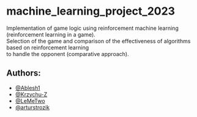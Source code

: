 # machine_learning_project_2023
Implementation of game logic using reinforcement machine learning (reinforcement learning in a game).   
Selection of the game and comparison of the effectiveness of algorithms based on reinforcement learning   
to handle the opponent (comparative approach).

## Authors:
- [@Ablesh1](https://github.com/Ablesh1)
- [@Krzychu-Z](https://github.com/Krzychu-Z)
- [@LeMeTwo](https://github.com/LeMeTwo)
- [@arturstrozik](https://github.com/arturstrozik)
